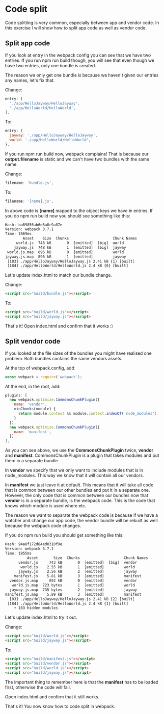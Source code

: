 # Code split

Code splitting is very common, especially between app and vendor code. In this exercise I will show how to split app code as well as vendor code.

## Split app code

If you look at entry in the webpack config you can see that we have two entries. If you run npm run build though, you will see that even though we have two entries, only one bundle is created.

The reason we only get one bundle is because we haven't given our entries any names, let's fix that.

Change:
```javascript
entry: [
  './app/HelloJayway/HelloJayway',
  './app/HelloWorld/HelloWorld',
],
```
To:
```javascript
entry: {
  jayway: './app/HelloJayway/HelloJayway',
  world: './app/HelloWorld/HelloWorld',
},
```

If you run npm run build now, webpack complains! That is because our **output.filename** is static and we can't have two bundles with the same name.

Change:
```javascript
filename: 'bundle.js',
```
To:
```javascript
filename: '[name].js',
```

In above code is **[name]** mapped to the object keys we have in entries. If you do npm run build now you should see something like this:

```html
Hash: ba89856ab6d6a8c9a87e
Version: webpack 3.7.1
Time: 1869ms
        Asset    Size  Chunks                    Chunk Names
     world.js  748 kB       0  [emitted]  [big]  world
    jayway.js  748 kB       1  [emitted]  [big]  jayway
 world.js.map  896 kB       0  [emitted]         world
jayway.js.map  896 kB       1  [emitted]         jayway
 [183] ./app/HelloJayway/HelloJayway.js 2.41 kB {1} [built]
 [184] ./app/HelloWorld/HelloWorld.js 2.4 kB {0} [built]
```

Let's update index.html to match our bundle change.

Change:
```html
<script src="build/bundle.js"></script>
```
To:
```html
<script src="build/world.js"></script>
<script src="build/jayway.js"></script>
```

That's it! Open index.html and confirm that it works :)

## Split vendor code

If you looked at the file sizes of the bundles you might have realised one problem. Both bundles contains the same vendors assets.

At the top of webpack.config, add:
```javascript
const webpack = require('webpack');
```
At the end, in the root, add:
```javascript
plugins: [
  new webpack.optimize.CommonsChunkPlugin({
    name: 'vendor',
    minChunks(module) {
      return module.context && module.context.indexOf('node_modules') !== -1;
    }
  }),
  new webpack.optimize.CommonsChunkPlugin({
    name: 'manifest',
  })
],
```

As you can see above, we use the **CommonsChunkPlugin** twice, **vendor** and **manifest**. CommonsChunkPlugin is a plugin that takes modules and put them in a separate bundle.

In **vendor** we specify that we only want to include modules that is in node_modules. This way we know that it will contain all our vendors.

In **manifest** we just leave it at default. This means that it will take all code that is common between our other bundles and put it in a separate one. However, the only code that is common between our bundles now that **vendor** is in a separate bundle, is the webpack code. This is the code that knows which module is used where etc. 

The reason we want to separate the webpack code is because if we have a watcher and change our app code, the vendor bundle will be rebuilt as well because the webpack code changes.

If you do npm run build you should get something like this:

```html
Hash: 94a8f172d84ed0310f9e
Version: webpack 3.7.1
Time: 1955ms
          Asset       Size  Chunks                    Chunk Names
      vendor.js     743 kB       0  [emitted]  [big]  vendor
       world.js    2.55 kB       1  [emitted]         world
      jayway.js    2.56 kB       2  [emitted]         jayway
    manifest.js    5.81 kB       3  [emitted]         manifest
  vendor.js.map     892 kB       0  [emitted]         vendor
   world.js.map  723 bytes       1  [emitted]         world
  jayway.js.map  735 bytes       2  [emitted]         jayway
manifest.js.map    5.89 kB       3  [emitted]         manifest
  [83] ./app/HelloJayway/HelloJayway.js 2.41 kB {2} [built]
 [184] ./app/HelloWorld/HelloWorld.js 2.4 kB {1} [built]
    + 183 hidden modules
```

Let's update index.html to try it out.

Change:
```html
<script src="build/world.js"></script>
<script src="build/jayway.js"></script>
```
To:
```html
<script src="build/manifest.js"></script>
<script src="build/vendor.js"></script>
<script src="build/world.js"></script>
<script src="build/jayway.js"></script>
```

The important thing to remember here is that the **manifest** has to be loaded first, otherwise the code will fail.

Open index.html and confirm that it still works.

That's it! You now know how to code split in webpack.